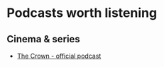 # Podcasts worth listening

## Cinema & series
* [The Crown - official podcast](https://thecrowntheofficialpodcast.simplecast.com/episodes)


